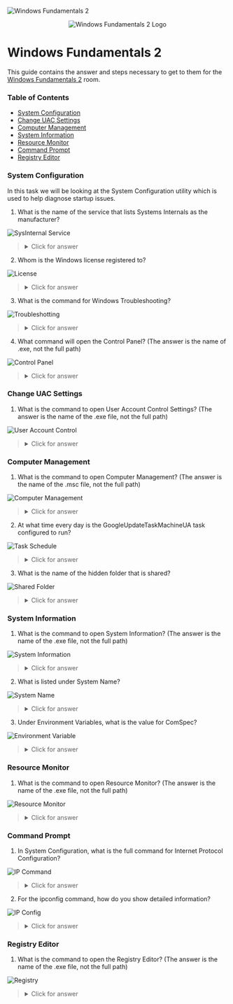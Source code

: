 ![Windows Fundamentals 2](https://assets.tryhackme.com/room-banners/windows.png)

<p align="center">
   <img src="https://github.com/Kevinovitz/TryHackMe_Writeups/blob/main/windowsfundamentals2/Windows_Fundamentals_2_Cover.png" alt="Windows Fundamentals 2 Logo">
</p>

# Windows Fundamentals 2

This guide contains the answer and steps necessary to get to them for the [Windows Fundamentals 2](https://tryhackme.com/room/windowsfundamentals2x0x) room.

### Table of Contents

- [System Configuration](#system-configuration)
- [Change UAC Settings](#change-uac-settings)
- [Computer Management](#computer-management)
- [System Information](#system-information)
- [Resource Monitor](#resource-monitor)
- [Command Prompt](#command-prompt)
- [Registry Editor ](#registry-editor)


### System Configuration

In this task we will be looking at the System Configuration utility which is used to help diagnose startup issues.

1. What is the name of the service that lists Systems Internals as the manufacturer?

![SysInternal Service](https://github.com/Kevinovitz/TryHackMe_Writeups/blob/main/windowsfundamentals2/Windows_Fundamentals_2_SysInternal_Service.png)

   ><details><summary>Click for answer</summary>PsShutdown</details>

2. Whom is the Windows license registered to?

![License](https://github.com/Kevinovitz/TryHackMe_Writeups/blob/main/windowsfundamentals2/Windows_Fundamentals_2_License.png)

   ><details><summary>Click for answer</summary>Windows User</details>

3. What is the command for Windows Troubleshooting?

![Troubleshotting](https://github.com/Kevinovitz/TryHackMe_Writeups/blob/main/windowsfundamentals2/Windows_Fundamentals_2_Troubleshooting.png)

   ><details><summary>Click for answer</summary>C:\Windows\System32\control.exe /name Microsoft.Troubleshooting</details>

4. What command will open the Control Panel? (The answer is  the name of .exe, not the full path)

![Control Panel](https://github.com/Kevinovitz/TryHackMe_Writeups/blob/main/windowsfundamentals2/Windows_Fundamentals_2_Control_Panel.png)

   ><details><summary>Click for answer</summary>control.exe</details>

### Change UAC Settings


1.  What is the command to open User Account Control Settings? (The answer is the name of the .exe file, not the full path)

![User Account Control](https://github.com/Kevinovitz/TryHackMe_Writeups/blob/main/windowsfundamentals2/Windows_Fundamentals_2_User_Account_Control.png)

   ><details><summary>Click for answer</summary>UserAccountControlSettings.exe</details>

### Computer Management



1. What is the command to open Computer Management? (The answer is the name of the .msc file, not the full path)

![Computer Management](https://github.com/Kevinovitz/TryHackMe_Writeups/blob/main/windowsfundamentals2/Windows_Fundamentals_2_Computer_Management.png)

   ><details><summary>Click for answer</summary>compmgmt.msc</details>

2. At what time every day is the GoogleUpdateTaskMachineUA task configured to run?

![Task Schedule](https://github.com/Kevinovitz/TryHackMe_Writeups/blob/main/windowsfundamentals2/Windows_Fundamentals_2_Task_Schedule.png)

   ><details><summary>Click for answer</summary>6:15 AM</details>

3. What is the name of the hidden folder that is shared?
 
![Shared Folder](https://github.com/Kevinovitz/TryHackMe_Writeups/blob/main/windowsfundamentals2/Windows_Fundamentals_2_Shared_Folder.png)

><details><summary>Click for answer</summary>sh4r3dF0Ld3r</details>

### System Information




1. What is the command to open System Information? (The answer is the name of the .exe file, not the full path)

![System Information](https://github.com/Kevinovitz/TryHackMe_Writeups/blob/main/windowsfundamentals2/Windows_Fundamentals_2_System_Information.png)

   ><details><summary>Click for answer</summary>msinfo32.exe</details>

2. What is listed under System Name?

![System Name](https://github.com/Kevinovitz/TryHackMe_Writeups/blob/main/windowsfundamentals2/Windows_Fundamentals_2_System_Name.png)

   ><details><summary>Click for answer</summary>THM-WINFUN2</details>

3. Under Environment Variables, what is the value for ComSpec?

![Environment Variable](https://github.com/Kevinovitz/TryHackMe_Writeups/blob/main/windowsfundamentals2/Windows_Fundamentals_2_Environment_Variable.png)

   ><details><summary>Click for answer</summary>%SystemRoot%\system32\cmd.exe</details>

### Resource Monitor



1. What is the command to open Resource Monitor? (The answer is the name of the .exe file, not the full path) 

![Resource Monitor](https://github.com/Kevinovitz/TryHackMe_Writeups/blob/main/windowsfundamentals2/Windows_Fundamentals_2_Resource_Monitor.png)

   ><details><summary>Click for answer</summary>resmon.exe</details>

### Command Prompt



1. In System Configuration, what is the full command for Internet Protocol Configuration?

![IP Command](https://github.com/Kevinovitz/TryHackMe_Writeups/blob/main/windowsfundamentals2/Windows_Fundamentals_2_IP_Command.png)

   ><details><summary>Click for answer</summary>C:\Windows\System32\cmd.exe /k %windir%\system32\ipconfig.exe</details>

2. For the ipconfig command, how do you show detailed information?

![IP Config](https://github.com/Kevinovitz/TryHackMe_Writeups/blob/main/windowsfundamentals2/Windows_Fundamentals_2_Ip_Config.png)

   ><details><summary>Click for answer</summary>ipconfig /all</details>

### Registry Editor 


1. What is the command to open the Registry Editor? (The answer is the name of  the .exe file, not the full path) 

![Registry](https://github.com/Kevinovitz/TryHackMe_Writeups/blob/main/windowsfundamentals2/Windows_Fundamentals_2_Registry.png)

   ><details><summary>Click for answer</summary>regedt32.exe</details>
